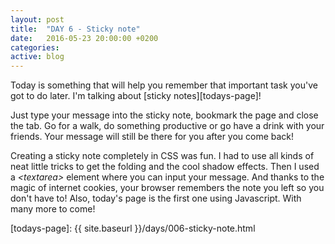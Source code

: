 ```yaml
---
layout: post
title:  "DAY 6 - Sticky note"
date:   2016-05-23 20:00:00 +0200
categories: 
active: blog
---
```

Today is something that will help you remember that important
task you've got to do later. I'm talking about [sticky notes][todays-page]! 

Just type your message into the sticky note, bookmark the page and close the tab.
Go for a walk, do something productive or go have a drink with your friends.
Your message will still be there for you after you come back!

Creating a sticky note completely in CSS was fun. I had to use all kinds of
neat little tricks to get the folding and the cool shadow effects. Then I used
a _\<textarea>_ element where you can input your message. And thanks to the magic
of internet cookies, your browser remembers the note you left so you don't have to!
Also, today's page is the first one using Javascript. With many more to come!


[todays-page]: {{ site.baseurl }}/days/006-sticky-note.html